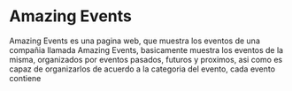 # Amazing Events
Amazing Events es una pagina web, que muestra los eventos de una compañia llamada Amazing Events, basicamente muestra los eventos de la misma, organizados por eventos pasados, futuros y proximos, asi como es capaz de organizarlos de acuerdo a la categoria del evento, cada evento contiene 
